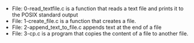 * File: 0-read_textfile.c is a function that reads a text file and prints it to the POSIX standard output
* File: 1-create_file.c is a function that creates a file.
* File: 2-append_text_to_file.c appends text at the end of a file
* File: 3-cp.c is a program that copies the content of a file to another file.
